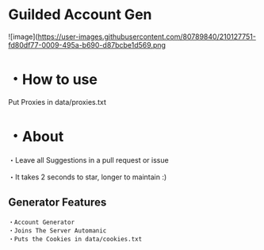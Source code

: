 # Guilded Account Gen


![image](https://user-images.githubusercontent.com/80789840/210127751-fd80df77-0009-495a-b690-d87bcbe1d569.png



# ・How to use
Put Proxies in data/proxies.txt

# ・About

・Leave all Suggestions in a pull request or issue

・It takes 2 seconds to star, longer to maintain :)

## Generator Features
```
・Account Generator
・Joins The Server Automanic
・Puts the Cookies in data/cookies.txt
```





